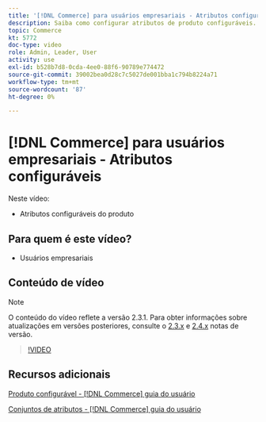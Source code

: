 ```yaml
---
title: '[!DNL Commerce] para usuários empresariais - Atributos configuráveis'
description: Saiba como configurar atributos de produto configuráveis.
topic: Commerce
kt: 5772
doc-type: video
role: Admin, Leader, User
activity: use
exl-id: b528b7d8-0cda-4ee0-88f6-90789e774472
source-git-commit: 39002bea0d28c7c5027de001bba1c794b8224a71
workflow-type: tm+mt
source-wordcount: '87'
ht-degree: 0%

---
```


# [!DNL Commerce] para usuários empresariais - Atributos configuráveis

Neste vídeo:

- Atributos configuráveis do produto

## Para quem é este vídeo?

- Usuários empresariais

## Conteúdo de vídeo

>[!NOTE]
>
>O conteúdo do vídeo reflete a versão 2.3.1. Para obter informações sobre atualizações em versões posteriores, consulte o [ 2.3.x](https://devdocs.magento.com/guides/v2.3/release-notes/bk-release-notes.html) e [2.4.x](https://devdocs.magento.com/guides/v2.4/release-notes/bk-release-notes.html) notas de versão.

>[!VIDEO](https://video.tv.adobe.com/v/35957?quality=12&learn=on)

## Recursos adicionais

[Produto configurável - [!DNL Commerce] guia do usuário](https://docs.magento.com/user-guide/catalog/product-create-configurable.html)

[Conjuntos de atributos - [!DNL Commerce] guia do usuário](https://docs.magento.com/user-guide/stores/attribute-sets.html)
